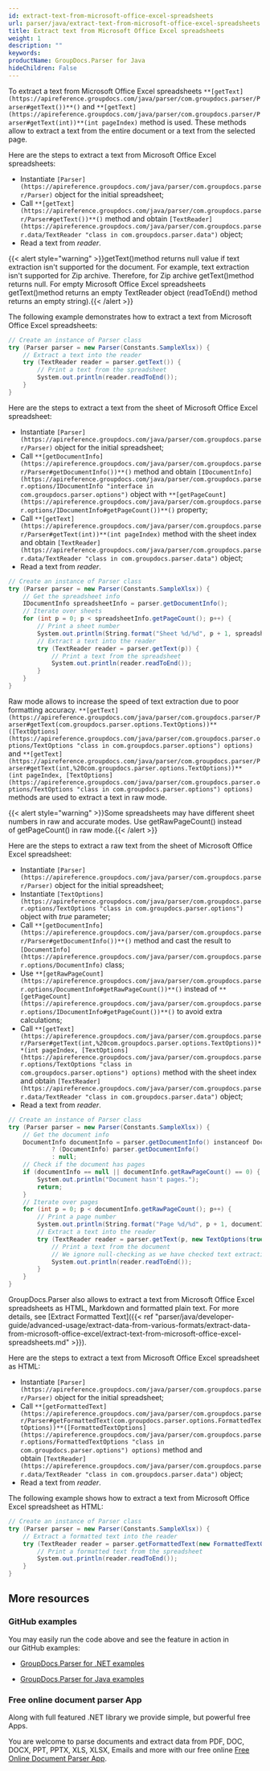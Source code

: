 ```yaml
---
id: extract-text-from-microsoft-office-excel-spreadsheets
url: parser/java/extract-text-from-microsoft-office-excel-spreadsheets
title: Extract text from Microsoft Office Excel spreadsheets
weight: 1
description: ""
keywords: 
productName: GroupDocs.Parser for Java
hideChildren: False
---
```

To extract a text from Microsoft Office Excel spreadsheets `**[getText](https://apireference.groupdocs.com/java/parser/com.groupdocs.parser/Parser#getText())**()` and `**[getText](https://apireference.groupdocs.com/java/parser/com.groupdocs.parser/Parser#getText(int))**(int pageIndex)` method is used. These methods allow to extract a text from the entire document or a text from the selected page.

Here are the steps to extract a text from Microsoft Office Excel spreadsheets:

*   Instantiate `[Parser](https://apireference.groupdocs.com/java/parser/com.groupdocs.parser/Parser)` object for the initial spreadsheet;
*   Call `**[getText](https://apireference.groupdocs.com/java/parser/com.groupdocs.parser/Parser#getText())**()` method and obtain `[TextReader](https://apireference.groupdocs.com/java/parser/com.groupdocs.parser.data/TextReader "class in com.groupdocs.parser.data")` object;
*   Read a text from *reader*.

{{< alert style="warning" >}}getText()method returns null value if text extraction isn't supported for the document. For example, text extraction isn't supported for Zip archive. Therefore, for Zip archive getText()method returns null. For empty Microsoft Office Excel spreadsheets getText()method returns an empty TextReader object (readToEnd() method returns an empty string).{{< /alert >}}

The following example demonstrates how to extract a text from Microsoft Office Excel spreadsheets:

```csharp
// Create an instance of Parser class
try (Parser parser = new Parser(Constants.SampleXlsx)) {
    // Extract a text into the reader
    try (TextReader reader = parser.getText()) {
        // Print a text from the spreadsheet
        System.out.println(reader.readToEnd());
    }
}
```

Here are the steps to extract a text from the sheet of Microsoft Office Excel spreadsheet:

*   Instantiate `[Parser](https://apireference.groupdocs.com/java/parser/com.groupdocs.parser/Parser)` object for the initial spreadsheet;
*   Call `**[getDocumentInfo](https://apireference.groupdocs.com/java/parser/com.groupdocs.parser/Parser#getDocumentInfo())**()` method and obtain `[IDocumentInfo](https://apireference.groupdocs.com/java/parser/com.groupdocs.parser.options/IDocumentInfo "interface in com.groupdocs.parser.options")` object with `**[getPageCount](https://apireference.groupdocs.com/java/parser/com.groupdocs.parser.options/IDocumentInfo#getPageCount())**()` property;
*   Call `**[getText](https://apireference.groupdocs.com/java/parser/com.groupdocs.parser/Parser#getText(int))**(int pageIndex)` method with the sheet index and obtain `[TextReader](https://apireference.groupdocs.com/java/parser/com.groupdocs.parser.data/TextReader "class in com.groupdocs.parser.data")` object;
*   Read a text from *reader*.

```csharp
// Create an instance of Parser class
try (Parser parser = new Parser(Constants.SampleXlsx)) {
    // Get the spreadsheet info
    IDocumentInfo spreadsheetInfo = parser.getDocumentInfo();
    // Iterate over sheets
    for (int p = 0; p < spreadsheetInfo.getPageCount(); p++) {
        // Print a sheet number
        System.out.println(String.format("Sheet %d/%d", p + 1, spreadsheetInfo.getPageCount()));
        // Extract a text into the reader
        try (TextReader reader = parser.getText(p)) {
            // Print a text from the spreadsheet
            System.out.println(reader.readToEnd());
        }
    }
}
```

Raw mode allows to increase the speed of text extraction due to poor formatting accuracy. `**[getText](https://apireference.groupdocs.com/java/parser/com.groupdocs.parser/Parser#getText(com.groupdocs.parser.options.TextOptions))**([TextOptions](https://apireference.groupdocs.com/java/parser/com.groupdocs.parser.options/TextOptions "class in com.groupdocs.parser.options") options)` and `**[getText](https://apireference.groupdocs.com/java/parser/com.groupdocs.parser/Parser#getText(int,%20com.groupdocs.parser.options.TextOptions))**(int pageIndex, [TextOptions](https://apireference.groupdocs.com/java/parser/com.groupdocs.parser.options/TextOptions "class in com.groupdocs.parser.options") options)` methods are used to extract a text in raw mode.

{{< alert style="warning" >}}Some spreadsheets may have different sheet numbers in raw and accurate modes. Use getRawPageCount() instead of getPageCount() in raw mode.{{< /alert >}}

Here are the steps to extract a raw text from the sheet of Microsoft Office Excel spreadsheet:

*   Instantiate `[Parser](https://apireference.groupdocs.com/java/parser/com.groupdocs.parser/Parser)` object for the initial spreadsheet;
*   Instantiate `[TextOptions](https://apireference.groupdocs.com/java/parser/com.groupdocs.parser.options/TextOptions "class in com.groupdocs.parser.options")` object with *true* parameter;
*   Call `**[getDocumentInfo](https://apireference.groupdocs.com/java/parser/com.groupdocs.parser/Parser#getDocumentInfo())**()` method and cast the result to `[DocumentInfo](https://apireference.groupdocs.com/java/parser/com.groupdocs.parser.options/DocumentInfo)` class;
*   Use `**[getRawPageCount](https://apireference.groupdocs.com/java/parser/com.groupdocs.parser.options/DocumentInfo#getRawPageCount())**()` instead of `**[getPageCount](https://apireference.groupdocs.com/java/parser/com.groupdocs.parser.options/IDocumentInfo#getPageCount())**()` to avoid extra calculations;
*   Call `**[getText](https://apireference.groupdocs.com/java/parser/com.groupdocs.parser/Parser#getText(int,%20com.groupdocs.parser.options.TextOptions))**(int pageIndex, [TextOptions](https://apireference.groupdocs.com/java/parser/com.groupdocs.parser.options/TextOptions "class in com.groupdocs.parser.options") options)` method with the sheet index and obtain `[TextReader](https://apireference.groupdocs.com/java/parser/com.groupdocs.parser.data/TextReader "class in com.groupdocs.parser.data")` object;
*   Read a text from *reader*.

```csharp
// Create an instance of Parser class
try (Parser parser = new Parser(Constants.SampleXlsx)) {
    // Get the document info
    DocumentInfo documentInfo = parser.getDocumentInfo() instanceof DocumentInfo
            ? (DocumentInfo) parser.getDocumentInfo()
            : null;
    // Check if the document has pages
    if (documentInfo == null || documentInfo.getRawPageCount() == 0) {
        System.out.println("Document hasn't pages.");
        return;
    }
    // Iterate over pages
    for (int p = 0; p < documentInfo.getRawPageCount(); p++) {
        // Print a page number
        System.out.println(String.format("Page %d/%d", p + 1, documentInfo.getPageCount()));
        // Extract a text into the reader
        try (TextReader reader = parser.getText(p, new TextOptions(true))) {
            // Print a text from the document
            // We ignore null-checking as we have checked text extraction feature support earlier
            System.out.println(reader.readToEnd());
        }
    }
}
```

GroupDocs.Parser also allows to extract a text from Microsoft Office Excel spreadsheets as HTML, Markdown and formatted plain text. For more details, see [Extract Formatted Text]({{< ref "parser/java/developer-guide/advanced-usage/extract-data-from-various-formats/extract-data-from-microsoft-office-excel/extract-text-from-microsoft-office-excel-spreadsheets.md" >}}).

Here are the steps to extract a text from Microsoft Office Excel spreadsheet as HTML:

*   Instantiate `[Parser](https://apireference.groupdocs.com/java/parser/com.groupdocs.parser/Parser)` object for the initial spreadsheet;
*   Call `**[getFormattedText](https://apireference.groupdocs.com/java/parser/com.groupdocs.parser/Parser#getFormattedText(com.groupdocs.parser.options.FormattedTextOptions))**([FormattedTextOptions](https://apireference.groupdocs.com/java/parser/com.groupdocs.parser.options/FormattedTextOptions "class in com.groupdocs.parser.options") options)` method and obtain `[TextReader](https://apireference.groupdocs.com/java/parser/com.groupdocs.parser.data/TextReader "class in com.groupdocs.parser.data")` object;
*   Read a text from *reader*.

The following example shows how to extract a text from Microsoft Office Excel spreadsheet as HTML:

```csharp
// Create an instance of Parser class
try (Parser parser = new Parser(Constants.SampleXlsx)) {
    // Extract a formatted text into the reader
    try (TextReader reader = parser.getFormattedText(new FormattedTextOptions(FormattedTextMode.Html))) {
        // Print a formatted text from the spreadsheet
        System.out.println(reader.readToEnd());
    }
}
```

## More resources

### GitHub examples

You may easily run the code above and see the feature in action in our GitHub examples:

*   [GroupDocs.Parser for .NET examples](https://github.com/groupdocs-parser/GroupDocs.Parser-for-.NET)
    
*   [GroupDocs.Parser for Java examples](https://github.com/groupdocs-parser/GroupDocs.Parser-for-Java)
    

### Free online document parser App

Along with full featured .NET library we provide simple, but powerful free Apps.

You are welcome to parse documents and extract data from PDF, DOC, DOCX, PPT, PPTX, XLS, XLSX, Emails and more with our free online [Free Online Document Parser App](https://products.groupdocs.app/parser).

